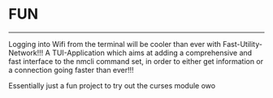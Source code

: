 # FUN
---
Logging into Wifi from the terminal will be cooler than ever with Fast-Utility-Network!!!
A TUI-Application which aims at adding a comprehensive and fast interface to the nmcli command set, in order to either get information or a connection going faster than ever!!!

Essentially just a fun project to try out the curses module owo

